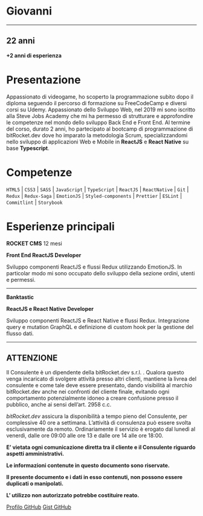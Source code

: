 # Giovanni

---

## 22 anni

**+2 anni di esperienza**

# Presentazione

Appassionato di videogame, ho scoperto la programmazione subito dopo il diploma seguendo il percorso di formazione su FreeCodeCamp e diversi corsi su Udemy. Appassionato dello Sviluppo Web, nel 2019 mi sono iscritto alla Steve Jobs Academy che mi ha permesso di strutturare e approfondire le competenze nel mondo dello sviluppo Back End e Front End. Al termine del corso, durato 2 anni, ho partecipato al bootcamp di programmazione di bitRocket.dev dove ho imparato la metodologia Scrum, specializzandomi nello sviluppo di applicazioni Web e Mobile in **ReactJS** e **React Native** su base **Typescript**.

# Competenze

`HTML5` | `CSS3` | `SASS` | `JavaScript` | `TypeScript` | `ReactJS` | `ReactNative` | `Git` | `Redux` | `Redux-Saga` | `EmotionJS` | `Styled-components` | `Prettier` | `ESLint` | `Commitlint` | `Storybook`

# Esperienze principali

**ROCKET CMS** 12 mesi

**Front End ReactJS Developer**

Sviluppo componenti ReactJS e flussi Redux utilizzando EmotionJS. In particolar modo mi sono occupato dello sviluppo della sezione ordini, utenti e permessi.

---

**Banktastic**

**ReactJS e React Native Developer**

Sviluppo componenti ReactJS e React Native e flussi Redux. Integrazione query e mutation GraphQL e definizione di custom hook per la gestione del flusso dati.

---

## ATTENZIONE

Il Consulente è un dipendente della bitRocket.dev s.r.l. . Qualora questo venga incaricato di svolgere attività presso altri clienti, mantiene la livrea del consulente e come tale deve essere presentato, dando visibilità al marchio bitRocket.dev anche nei confronti del cliente finale, evitando ogni comportamento potenzialmente idoneo a creare confusione presso il pubblico, anche ai sensi dell’art. 2958 c.c.

_bitRocket.dev_ assicura la disponibilità a tempo pieno del Consulente, per complessive 40 ore a settimana. L’attività di consulenza può essere svolta esclusivamente da remoto. Ordinariamente il servizio è erogato dal lunedì al venerdì, dalle ore 09:00 alle ore 13 e dalle ore 14 alle ore 18:00.

**E’ vietata ogni comunicazione diretta tra il cliente e il Consulente riguardo aspetti amministrativi.**

**Le informazioni contenute in questo documento sono riservate.**

**Il presente documento e i dati in esso contenuti, non possono essere duplicati o manipolati.**

**L’ utilizzo non autorizzato potrebbe costituire reato.**

[Profilo GitHub](https://github.com/giovannidigregorio-bitrocketdev)
[Gist GitHub](https://gist.github.com/giovannidigregorio-bitrocketdev)
